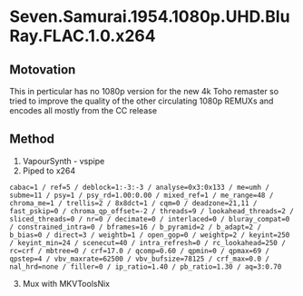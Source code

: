 # Seven.Samurai.1954.1080p.UHD.BluRay.FLAC.1.0.x264

## Motovation

This in perticular has no 1080p version for the new 4k Toho remaster so tried to improve the quality of the other circulating 1080p REMUXs and encodes all mostly from the CC release

## Method

1. VapourSynth - vspipe
2. Piped to x264
```
cabac=1 / ref=5 / deblock=1:-3:-3 / analyse=0x3:0x133 / me=umh / subme=11 / psy=1 / psy_rd=1.00:0.00 / mixed_ref=1 / me_range=48 / chroma_me=1 / trellis=2 / 8x8dct=1 / cqm=0 / deadzone=21,11 / fast_pskip=0 / chroma_qp_offset=-2 / threads=9 / lookahead_threads=2 / sliced_threads=0 / nr=0 / decimate=0 / interlaced=0 / bluray_compat=0 / constrained_intra=0 / bframes=16 / b_pyramid=2 / b_adapt=2 / b_bias=0 / direct=3 / weightb=1 / open_gop=0 / weightp=2 / keyint=250 / keyint_min=24 / scenecut=40 / intra_refresh=0 / rc_lookahead=250 / rc=crf / mbtree=0 / crf=17.0 / qcomp=0.60 / qpmin=0 / qpmax=69 / qpstep=4 / vbv_maxrate=62500 / vbv_bufsize=78125 / crf_max=0.0 / nal_hrd=none / filler=0 / ip_ratio=1.40 / pb_ratio=1.30 / aq=3:0.70
```
3. Mux with MKVToolsNix

